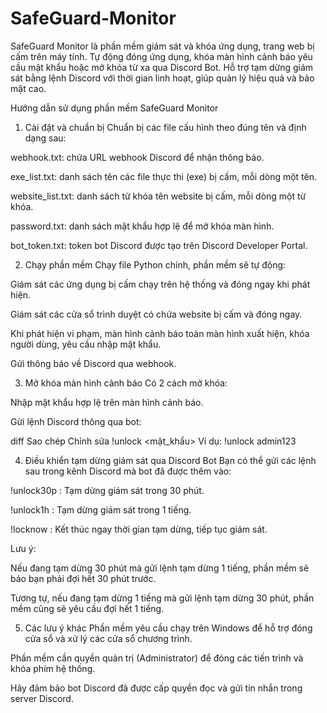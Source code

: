 # SafeGuard-Monitor
SafeGuard Monitor là phần mềm giám sát và khóa ứng dụng, trang web bị cấm trên máy tính. Tự động đóng ứng dụng, khóa màn hình cảnh báo yêu cầu mật khẩu hoặc mở khóa từ xa qua Discord Bot. Hỗ trợ tạm dừng giám sát bằng lệnh Discord với thời gian linh hoạt, giúp quản lý hiệu quả và bảo mật cao.


Hướng dẫn sử dụng phần mềm SafeGuard Monitor
1. Cài đặt và chuẩn bị
Chuẩn bị các file cấu hình theo đúng tên và định dạng sau:

webhook.txt: chứa URL webhook Discord để nhận thông báo.

exe_list.txt: danh sách tên các file thực thi (exe) bị cấm, mỗi dòng một tên.

website_list.txt: danh sách từ khóa tên website bị cấm, mỗi dòng một từ khóa.

password.txt: danh sách mật khẩu hợp lệ để mở khóa màn hình.

bot_token.txt: token bot Discord được tạo trên Discord Developer Portal.

2. Chạy phần mềm
Chạy file Python chính, phần mềm sẽ tự động:

Giám sát các ứng dụng bị cấm chạy trên hệ thống và đóng ngay khi phát hiện.

Giám sát các cửa sổ trình duyệt có chứa website bị cấm và đóng ngay.

Khi phát hiện vi phạm, màn hình cảnh báo toàn màn hình xuất hiện, khóa người dùng, yêu cầu nhập mật khẩu.

Gửi thông báo về Discord qua webhook.

3. Mở khóa màn hình cảnh báo
Có 2 cách mở khóa:

Nhập mật khẩu hợp lệ trên màn hình cảnh báo.

Gửi lệnh Discord thông qua bot:

diff
Sao chép
Chỉnh sửa
!unlock <mật_khẩu>
Ví dụ: !unlock admin123

4. Điều khiển tạm dừng giám sát qua Discord Bot
Bạn có thể gửi các lệnh sau trong kênh Discord mà bot đã được thêm vào:

!unlock30p : Tạm dừng giám sát trong 30 phút.

!unlock1h : Tạm dừng giám sát trong 1 tiếng.

!locknow : Kết thúc ngay thời gian tạm dừng, tiếp tục giám sát.

Lưu ý:

Nếu đang tạm dừng 30 phút mà gửi lệnh tạm dừng 1 tiếng, phần mềm sẽ báo bạn phải đợi hết 30 phút trước.

Tương tự, nếu đang tạm dừng 1 tiếng mà gửi lệnh tạm dừng 30 phút, phần mềm cũng sẽ yêu cầu đợi hết 1 tiếng.

5. Các lưu ý khác
Phần mềm yêu cầu chạy trên Windows để hỗ trợ đóng cửa sổ và xử lý các cửa sổ chương trình.

Phần mềm cần quyền quản trị (Administrator) để đóng các tiến trình và khóa phím hệ thống.

Hãy đảm bảo bot Discord đã được cấp quyền đọc và gửi tin nhắn trong server Discord.
